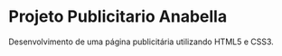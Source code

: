 #  Projeto Publicitario Anabella
 Desenvolvimento de uma página publicitária utilizando HTML5 e CSS3.

